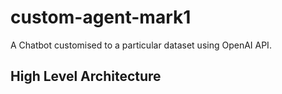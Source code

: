 # custom-agent-mark1
A Chatbot customised to a particular dataset using OpenAI API.

<!DOCTYPE html>
<html>
<head>
<meta charset="utf-8"/>
</head>
<body>
<h2> High Level Architecture </h2>
<div class="mxgraph" style="max-width:100%;border:1px solid transparent;" data-mxgraph="{&quot;highlight&quot;:&quot;#0000ff&quot;,&quot;nav&quot;:true,&quot;resize&quot;:true,&quot;toolbar&quot;:&quot;zoom layers tags lightbox&quot;,&quot;edit&quot;:&quot;_blank&quot;,&quot;xml&quot;:&quot;&lt;mxfile host=\&quot;app.diagrams.net\&quot; modified=\&quot;2023-09-16T06:07:40.215Z\&quot; agent=\&quot;Mozilla/5.0 (Windows NT 10.0; Win64; x64) AppleWebKit/537.36 (KHTML, like Gecko) Chrome/116.0.0.0 Safari/537.36\&quot; etag=\&quot;s3aP7xgLojnkZFPAYR9E\&quot; version=\&quot;21.7.5\&quot;&gt;\n  &lt;diagram name=\&quot;Page-1\&quot; id=\&quot;V6OHZN-sc_X68i6lpieD\&quot;&gt;\n    &lt;mxGraphModel dx=\&quot;1050\&quot; dy=\&quot;574\&quot; grid=\&quot;1\&quot; gridSize=\&quot;10\&quot; guides=\&quot;1\&quot; tooltips=\&quot;1\&quot; connect=\&quot;1\&quot; arrows=\&quot;1\&quot; fold=\&quot;1\&quot; page=\&quot;1\&quot; pageScale=\&quot;1\&quot; pageWidth=\&quot;827\&quot; pageHeight=\&quot;1169\&quot; math=\&quot;0\&quot; shadow=\&quot;0\&quot;&gt;\n      &lt;root&gt;\n        &lt;mxCell id=\&quot;0\&quot; /&gt;\n        &lt;mxCell id=\&quot;1\&quot; parent=\&quot;0\&quot; /&gt;\n        &lt;mxCell id=\&quot;0nFpalicUNaleUK55e5Y-2\&quot; value=\&quot;User API&amp;#39;s\&quot; style=\&quot;rounded=0;whiteSpace=wrap;html=1;glass=0;sketch=1;curveFitting=1;jiggle=2;shadow=1;fillColor=#dae8fc;strokeColor=#6C8EBF;backgroundOutline=0;fontStyle=1;labelBackgroundColor=none;labelBorderColor=none;\&quot; vertex=\&quot;1\&quot; parent=\&quot;1\&quot;&gt;\n          &lt;mxGeometry x=\&quot;190\&quot; y=\&quot;180\&quot; width=\&quot;120\&quot; height=\&quot;60\&quot; as=\&quot;geometry\&quot; /&gt;\n        &lt;/mxCell&gt;\n        &lt;mxCell id=\&quot;0nFpalicUNaleUK55e5Y-4\&quot; value=\&quot;Instruction Template\&quot; style=\&quot;rounded=0;whiteSpace=wrap;html=1;fillColor=#dae8fc;strokeColor=#6c8ebf;sketch=1;curveFitting=1;jiggle=2;shadow=1;fontStyle=1\&quot; vertex=\&quot;1\&quot; parent=\&quot;1\&quot;&gt;\n          &lt;mxGeometry x=\&quot;530\&quot; y=\&quot;360\&quot; width=\&quot;130\&quot; height=\&quot;60\&quot; as=\&quot;geometry\&quot; /&gt;\n        &lt;/mxCell&gt;\n        &lt;mxCell id=\&quot;0nFpalicUNaleUK55e5Y-6\&quot; value=\&quot;Database&amp;lt;br&amp;gt;\&quot; style=\&quot;image;aspect=fixed;perimeter=ellipsePerimeter;html=1;align=center;shadow=0;dashed=0;spacingTop=3;image=img/lib/active_directory/databases.svg;fontStyle=1;movableLabel=0;comic=0;\&quot; vertex=\&quot;1\&quot; parent=\&quot;1\&quot;&gt;\n          &lt;mxGeometry x=\&quot;370.5\&quot; y=\&quot;460\&quot; width=\&quot;59\&quot; height=\&quot;57.82\&quot; as=\&quot;geometry\&quot; /&gt;\n        &lt;/mxCell&gt;\n        &lt;mxCell id=\&quot;0nFpalicUNaleUK55e5Y-8\&quot; value=\&quot;&amp;lt;font style=&amp;quot;font-size: 16px;&amp;quot;&amp;gt;LLM&amp;#39;s&amp;lt;/font&amp;gt;\&quot; style=\&quot;outlineConnect=0;fontColor=#232F3E;gradientColor=none;fillColor=#01A88D;strokeColor=none;dashed=0;verticalLabelPosition=bottom;verticalAlign=top;align=center;html=1;fontSize=12;fontStyle=1;aspect=fixed;pointerEvents=1;shape=mxgraph.aws4.sagemaker_model;shadow=1;\&quot; vertex=\&quot;1\&quot; parent=\&quot;1\&quot;&gt;\n          &lt;mxGeometry x=\&quot;361\&quot; y=\&quot;282\&quot; width=\&quot;78\&quot; height=\&quot;78\&quot; as=\&quot;geometry\&quot; /&gt;\n        &lt;/mxCell&gt;\n        &lt;mxCell id=\&quot;0nFpalicUNaleUK55e5Y-9\&quot; value=\&quot;\&quot; style=\&quot;outlineConnect=0;fillColor=#647687;strokeColor=#314354;dashed=0;verticalLabelPosition=bottom;verticalAlign=top;align=center;html=1;fontSize=12;fontStyle=0;aspect=fixed;pointerEvents=1;shape=mxgraph.aws4.users;shadow=1;fontColor=#ffffff;\&quot; vertex=\&quot;1\&quot; parent=\&quot;1\&quot;&gt;\n          &lt;mxGeometry x=\&quot;351.5\&quot; y=\&quot;40\&quot; width=\&quot;78\&quot; height=\&quot;78\&quot; as=\&quot;geometry\&quot; /&gt;\n        &lt;/mxCell&gt;\n        &lt;mxCell id=\&quot;0nFpalicUNaleUK55e5Y-14\&quot; value=\&quot;Output\&quot; style=\&quot;rounded=0;whiteSpace=wrap;html=1;glass=0;sketch=1;curveFitting=1;jiggle=2;shadow=1;fillColor=#dae8fc;strokeColor=#6C8EBF;backgroundOutline=0;fontStyle=1;labelBackgroundColor=none;labelBorderColor=none;\&quot; vertex=\&quot;1\&quot; parent=\&quot;1\&quot;&gt;\n          &lt;mxGeometry x=\&quot;460\&quot; y=\&quot;180\&quot; width=\&quot;120\&quot; height=\&quot;60\&quot; as=\&quot;geometry\&quot; /&gt;\n        &lt;/mxCell&gt;\n        &lt;mxCell id=\&quot;0nFpalicUNaleUK55e5Y-16\&quot; value=\&quot;\&quot; style=\&quot;edgeStyle=orthogonalEdgeStyle;elbow=vertical;endArrow=classic;html=1;rounded=1;endSize=8;startSize=8;curved=1;entryX=0.5;entryY=0;entryDx=0;entryDy=0;exitX=-0.059;exitY=0.497;exitDx=0;exitDy=0;exitPerimeter=0;fontStyle=0;flowAnimation=1;\&quot; edge=\&quot;1\&quot; parent=\&quot;1\&quot; source=\&quot;0nFpalicUNaleUK55e5Y-9\&quot; target=\&quot;0nFpalicUNaleUK55e5Y-2\&quot;&gt;\n          &lt;mxGeometry width=\&quot;50\&quot; height=\&quot;50\&quot; relative=\&quot;1\&quot; as=\&quot;geometry\&quot;&gt;\n            &lt;mxPoint x=\&quot;240\&quot; y=\&quot;130\&quot; as=\&quot;sourcePoint\&quot; /&gt;\n            &lt;mxPoint x=\&quot;290\&quot; y=\&quot;80\&quot; as=\&quot;targetPoint\&quot; /&gt;\n            &lt;Array as=\&quot;points\&quot;&gt;\n              &lt;mxPoint x=\&quot;250\&quot; y=\&quot;79\&quot; /&gt;\n            &lt;/Array&gt;\n          &lt;/mxGeometry&gt;\n        &lt;/mxCell&gt;\n        &lt;mxCell id=\&quot;0nFpalicUNaleUK55e5Y-19\&quot; value=\&quot;\&quot; style=\&quot;edgeStyle=orthogonalEdgeStyle;endArrow=classic;html=1;rounded=0;endSize=8;startSize=8;exitX=0.5;exitY=1;exitDx=0;exitDy=0;shadow=0;curved=1;entryX=-0.017;entryY=0.744;entryDx=0;entryDy=0;entryPerimeter=0;flowAnimation=1;\&quot; edge=\&quot;1\&quot; parent=\&quot;1\&quot; source=\&quot;0nFpalicUNaleUK55e5Y-2\&quot; target=\&quot;0nFpalicUNaleUK55e5Y-8\&quot;&gt;\n          &lt;mxGeometry width=\&quot;50\&quot; height=\&quot;50\&quot; relative=\&quot;1\&quot; as=\&quot;geometry\&quot;&gt;\n            &lt;mxPoint x=\&quot;260\&quot; y=\&quot;332\&quot; as=\&quot;sourcePoint\&quot; /&gt;\n            &lt;mxPoint x=\&quot;360\&quot; y=\&quot;320\&quot; as=\&quot;targetPoint\&quot; /&gt;\n            &lt;Array as=\&quot;points\&quot;&gt;\n              &lt;mxPoint x=\&quot;250\&quot; y=\&quot;340\&quot; /&gt;\n            &lt;/Array&gt;\n          &lt;/mxGeometry&gt;\n        &lt;/mxCell&gt;\n        &lt;mxCell id=\&quot;0nFpalicUNaleUK55e5Y-20\&quot; value=\&quot;\&quot; style=\&quot;edgeStyle=orthogonalEdgeStyle;endArrow=classic;html=1;curved=1;rounded=0;endSize=8;startSize=8;entryX=0.5;entryY=1;entryDx=0;entryDy=0;exitX=1.094;exitY=0.646;exitDx=0;exitDy=0;exitPerimeter=0;flowAnimation=1;\&quot; edge=\&quot;1\&quot; parent=\&quot;1\&quot; source=\&quot;0nFpalicUNaleUK55e5Y-8\&quot; target=\&quot;0nFpalicUNaleUK55e5Y-14\&quot;&gt;\n          &lt;mxGeometry width=\&quot;50\&quot; height=\&quot;50\&quot; relative=\&quot;1\&quot; as=\&quot;geometry\&quot;&gt;\n            &lt;mxPoint x=\&quot;439\&quot; y=\&quot;320\&quot; as=\&quot;sourcePoint\&quot; /&gt;\n            &lt;mxPoint x=\&quot;489\&quot; y=\&quot;270\&quot; as=\&quot;targetPoint\&quot; /&gt;\n          &lt;/mxGeometry&gt;\n        &lt;/mxCell&gt;\n        &lt;mxCell id=\&quot;0nFpalicUNaleUK55e5Y-21\&quot; value=\&quot;\&quot; style=\&quot;edgeStyle=orthogonalEdgeStyle;endArrow=classic;html=1;curved=1;rounded=0;endSize=8;startSize=8;exitX=0.5;exitY=0;exitDx=0;exitDy=0;entryX=1.09;entryY=0.497;entryDx=0;entryDy=0;entryPerimeter=0;flowAnimation=1;noJump=0;backgroundOutline=0;\&quot; edge=\&quot;1\&quot; parent=\&quot;1\&quot; source=\&quot;0nFpalicUNaleUK55e5Y-14\&quot; target=\&quot;0nFpalicUNaleUK55e5Y-9\&quot;&gt;\n          &lt;mxGeometry width=\&quot;50\&quot; height=\&quot;50\&quot; relative=\&quot;1\&quot; as=\&quot;geometry\&quot;&gt;\n            &lt;mxPoint x=\&quot;500\&quot; y=\&quot;141\&quot; as=\&quot;sourcePoint\&quot; /&gt;\n            &lt;mxPoint x=\&quot;450\&quot; y=\&quot;80\&quot; as=\&quot;targetPoint\&quot; /&gt;\n            &lt;Array as=\&quot;points\&quot;&gt;\n              &lt;mxPoint x=\&quot;520\&quot; y=\&quot;79\&quot; /&gt;\n            &lt;/Array&gt;\n          &lt;/mxGeometry&gt;\n        &lt;/mxCell&gt;\n        &lt;mxCell id=\&quot;0nFpalicUNaleUK55e5Y-22\&quot; value=\&quot;\&quot; style=\&quot;endArrow=classic;startArrow=classic;html=1;rounded=0;exitX=0.5;exitY=0;exitDx=0;exitDy=0;flowAnimation=1;\&quot; edge=\&quot;1\&quot; parent=\&quot;1\&quot; source=\&quot;0nFpalicUNaleUK55e5Y-6\&quot;&gt;\n          &lt;mxGeometry width=\&quot;50\&quot; height=\&quot;50\&quot; relative=\&quot;1\&quot; as=\&quot;geometry\&quot;&gt;\n            &lt;mxPoint x=\&quot;390\&quot; y=\&quot;430\&quot; as=\&quot;sourcePoint\&quot; /&gt;\n            &lt;mxPoint x=\&quot;400\&quot; y=\&quot;390\&quot; as=\&quot;targetPoint\&quot; /&gt;\n          &lt;/mxGeometry&gt;\n        &lt;/mxCell&gt;\n        &lt;mxCell id=\&quot;0nFpalicUNaleUK55e5Y-23\&quot; value=\&quot;\&quot; style=\&quot;edgeStyle=orthogonalEdgeStyle;elbow=horizontal;endArrow=classic;html=1;curved=1;rounded=0;endSize=8;startSize=8;entryX=0;entryY=0.5;entryDx=0;entryDy=0;exitX=0.758;exitY=1.256;exitDx=0;exitDy=0;exitPerimeter=0;flowAnimation=1;startArrow=blockThin;startFill=1;\&quot; edge=\&quot;1\&quot; parent=\&quot;1\&quot; source=\&quot;0nFpalicUNaleUK55e5Y-8\&quot; target=\&quot;0nFpalicUNaleUK55e5Y-4\&quot;&gt;\n          &lt;mxGeometry width=\&quot;50\&quot; height=\&quot;50\&quot; relative=\&quot;1\&quot; as=\&quot;geometry\&quot;&gt;\n            &lt;mxPoint x=\&quot;440\&quot; y=\&quot;390\&quot; as=\&quot;sourcePoint\&quot; /&gt;\n            &lt;mxPoint x=\&quot;500\&quot; y=\&quot;380\&quot; as=\&quot;targetPoint\&quot; /&gt;\n            &lt;Array as=\&quot;points\&quot;&gt;\n              &lt;mxPoint x=\&quot;420\&quot; y=\&quot;400\&quot; /&gt;\n              &lt;mxPoint x=\&quot;510\&quot; y=\&quot;400\&quot; /&gt;\n              &lt;mxPoint x=\&quot;510\&quot; y=\&quot;390\&quot; /&gt;\n            &lt;/Array&gt;\n          &lt;/mxGeometry&gt;\n        &lt;/mxCell&gt;\n      &lt;/root&gt;\n    &lt;/mxGraphModel&gt;\n  &lt;/diagram&gt;\n&lt;/mxfile&gt;\n&quot;}"></div>
<script type="text/javascript" src="https://viewer.diagrams.net/js/viewer-static.min.js"></script>
</body>
</html>
